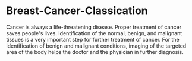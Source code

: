 # Breast-Cancer-Classication
Cancer is always a life-threatening disease. Proper treatment of cancer saves people's lives. Identification of the normal, benign, and malignant tissues is a very important step for further treatment of cancer. For the identification of benign and malignant conditions, imaging of the targeted area of the body helps the doctor and the physician in further diagnosis.
